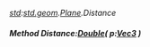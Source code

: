 _[std](../../modules/std/std-module.md):[std.geom](../../modules/std/std-geom.md).[Plane<T>](../../modules/std/std-geom-plane.md).Distance_
##### Method Distance:[Double](../../modules/wonkey/wonkey-types-double.md)( p:[Vec3](../../modules/std/std-geom-vec3.md)<T> )
